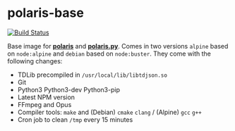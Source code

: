 # polaris-base

<a href="https://github.com/luksireiku/polaris-base/actions?query=workflow%3ADocker">
    <img alt="Build Status" src="https://github.com/luksireiku/polaris-base/workflows/Docker/badge.svg"></a>

Base image for **[polaris](https://github.com/luksireiku/polaris)** and **[polaris.py](https://github.com/luksireiku/polaris.py)**. Comes in two versions `alpine` based on `node:alpine` and `debian` based on `node:buster`. They come with the following changes:

- TDLib precompiled in `/usr/local/lib/libtdjson.so`
- Git
- Python3 Python3-dev Python3-pip
- Latest NPM version
- FFmpeg and Opus
- Compiler tools: `make` and (Debian) `cmake` `clang` / (Alpine) `gcc` `g++`
- Cron job to clean `/tmp` every 15 minutes
